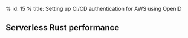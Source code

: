 % id: 15
% title: Setting up CI/CD authentication for AWS using OpenID

## Serverless Rust performance
